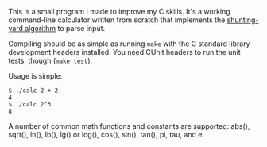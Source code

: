 This is a small program I made to improve my C skills. It's a working
command-line calculator written from scratch that implements the [shunting-yard
algorithm][1] to parse input.

Compiling should be as simple as running `make` with the C standard library
development headers installed. You need CUnit headers to run the unit tests,
though (`make test`).

Usage is simple:

    $ ./calc 2 + 2
    4
    $ ./calc 2^3
    8

A number of common math functions and constants are supported: abs(), sqrt(),
ln(), lb(), lg() or log(), cos(), sin(), tan(), pi, tau, and e.

[1]: http://en.wikipedia.org/wiki/Shunting-yard_algorithm
